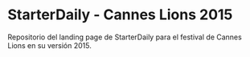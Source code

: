 # StarterDaily - Cannes Lions 2015

Repositorio del landing page de StarterDaily para el festival de Cannes Lions en su versión 2015.
